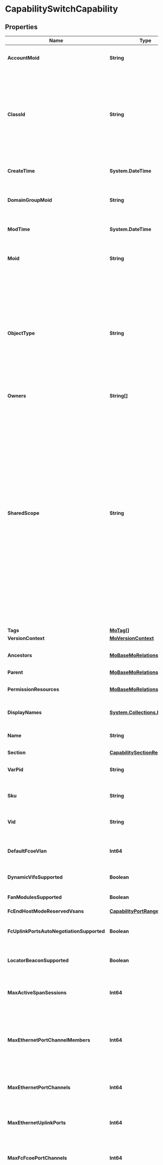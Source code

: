 # CapabilitySwitchCapability
## Properties

Name | Type | Description | Notes
------------ | ------------- | ------------- | -------------
**AccountMoid** | **String** | The Account ID for this managed object. | [optional] [readonly] 
**ClassId** | **String** | The concrete type of this complex type. Its value must be the same as the &#39;objectType&#39; property. The OpenAPI document references this property as a discriminator value. | [readonly] 
**CreateTime** | **System.DateTime** | The time when this managed object was created. | [optional] [readonly] 
**DomainGroupMoid** | **String** | The DomainGroup ID for this managed object. | [optional] [readonly] 
**ModTime** | **System.DateTime** | The time when this managed object was last modified. | [optional] [readonly] 
**Moid** | **String** | The unique identifier of this Managed Object instance. | [optional] 
**ObjectType** | **String** | The fully-qualified type of this managed object, i.e. the class name. This property is optional. The ObjectType is implied from the URL path. If specified, the value of objectType must match the class name specified in the URL path. | [readonly] 
**Owners** | **String[]** |  | [optional] 
**SharedScope** | **String** | Intersight provides pre-built workflows, tasks and policies to end users through global catalogs. Objects that are made available through global catalogs are said to have a &#39;shared&#39; ownership. Shared objects are either made globally available to all end users or restricted to end users based on their license entitlement. Users can use this property to differentiate the scope (global or a specific license tier) to which a shared MO belongs. | [optional] [readonly] 
**Tags** | [**MoTag[]**](MoTag.md) |  | [optional] 
**VersionContext** | [**MoVersionContext**](MoVersionContext.md) |  | [optional] 
**Ancestors** | [**MoBaseMoRelationship[]**](MoBaseMoRelationship.md) | An array of relationships to moBaseMo resources. | [optional] [readonly] 
**Parent** | [**MoBaseMoRelationship**](MoBaseMoRelationship.md) |  | [optional] 
**PermissionResources** | [**MoBaseMoRelationship[]**](MoBaseMoRelationship.md) | An array of relationships to moBaseMo resources. | [optional] [readonly] 
**DisplayNames** | [**System.Collections.Hashtable**](Array.md) | a map of display names for a resource. | [optional] [readonly] 
**Name** | **String** | An unique identifer for a capability descriptor. | [optional] 
**Section** | [**CapabilitySectionRelationship**](CapabilitySectionRelationship.md) |  | [optional] 
**VarPid** | **String** | Product Identifier for a Switch/Fabric-Interconnect. | [optional] 
**Sku** | **String** | SKU information for Switch/Fabric-Interconnect. | [optional] 
**Vid** | **String** | VID information for Switch/Fabric-Interconnect. | [optional] 
**DefaultFcoeVlan** | **Int64** | Default Fcoe VLAN associated with this switch. | [optional] 
**DynamicVifsSupported** | **Boolean** | Dynamic VIFs support on this switch. | [optional] 
**FanModulesSupported** | **Boolean** | Fan Modules support on this switch. | [optional] 
**FcEndHostModeReservedVsans** | [**CapabilityPortRange[]**](CapabilityPortRange.md) |  | [optional] 
**FcUplinkPortsAutoNegotiationSupported** | **Boolean** | Fc Uplink ports auto negotiation speed support on this switch. | [optional] 
**LocatorBeaconSupported** | **Boolean** | Locator Beacon LED support on this switch. | [optional] 
**MaxActiveSpanSessions** | **Int64** | Maximum allowed Traffic Monitoring (SPAN) sessions on this switch. | [optional] 
**MaxEthernetPortChannelMembers** | **Int64** | Maximum allowed Ethernet Uplink Port-channel members for each Uplink Port-channel on this switch. | [optional] 
**MaxEthernetPortChannels** | **Int64** | Maximum allowed Ethernet Uplink Port-channels on this switch. | [optional] 
**MaxEthernetUplinkPorts** | **Int64** | Maximum allowed Ethernet Uplink Ports on this switch. | [optional] 
**MaxFcFcoePortChannels** | **Int64** | Total maximum Fc and Fcoe Port-channels allowed on this switch. | [optional] 
**MaxFcPortChannelMembers** | **Int64** | Maximum allowed FC Uplink Port-channel members for each FCoE Port-channel on this switch. | [optional] 
**MaxFcoePortChannelMembers** | **Int64** | Maximum allowed FCoE Uplink Port-channel members for each FCoE Port-channel on this switch. | [optional] 
**MaxPorts** | **Int64** | Maximum allowed physical ports on this switch. | [optional] 
**MaxSlots** | **Int64** | Maximum allowed physical slots on this switch. | [optional] 
**MaxVsansSupported** | **Int64** | Maximum number of Vsans supported on this switch. | [optional] 
**MinActiveFans** | **Int64** | Minimum number of fans needed to be active/running on this switch. | [optional] 
**PortsSupporting100gSpeed** | [**CapabilityPortRange[]**](CapabilityPortRange.md) |  | [optional] 
**PortsSupporting10gSpeed** | [**CapabilityPortRange[]**](CapabilityPortRange.md) |  | [optional] 
**PortsSupporting1gSpeed** | [**CapabilityPortRange[]**](CapabilityPortRange.md) |  | [optional] 
**PortsSupporting25gSpeed** | [**CapabilityPortRange[]**](CapabilityPortRange.md) |  | [optional] 
**PortsSupporting40gSpeed** | [**CapabilityPortRange[]**](CapabilityPortRange.md) |  | [optional] 
**PortsSupportingBreakout** | [**CapabilityPortRange[]**](CapabilityPortRange.md) |  | [optional] 
**PortsSupportingFcoe** | [**CapabilityPortRange[]**](CapabilityPortRange.md) |  | [optional] 
**PortsSupportingServerRole** | [**CapabilityPortRange[]**](CapabilityPortRange.md) |  | [optional] 
**ReservedVsans** | [**CapabilityPortRange[]**](CapabilityPortRange.md) |  | [optional] 
**SerenoNetflowSupported** | **Boolean** | Sereno Adaptor with Netflow support on this switch. | [optional] 
**UnifiedPorts** | [**CapabilityPortRange[]**](CapabilityPortRange.md) |  | [optional] 
**UnifiedRule** | **String** | The Slider rule for Unified ports on this switch. | [optional] 
**VpCompressionSupported** | **Boolean** | VP Compression support on this switch. | [optional] 

## Examples

- Prepare the resource
```powershell
Initialize-IntersightCapabilitySwitchCapability  -AccountMoid null `
 -ClassId null `
 -CreateTime null `
 -DomainGroupMoid null `
 -ModTime null `
 -Moid null `
 -ObjectType null `
 -Owners null `
 -SharedScope null `
 -Tags null `
 -VersionContext null `
 -Ancestors null `
 -Parent null `
 -PermissionResources null `
 -DisplayNames null `
 -Name null `
 -Section null `
 -VarPid null `
 -Sku null `
 -Vid null `
 -DefaultFcoeVlan null `
 -DynamicVifsSupported null `
 -FanModulesSupported null `
 -FcEndHostModeReservedVsans null `
 -FcUplinkPortsAutoNegotiationSupported null `
 -LocatorBeaconSupported null `
 -MaxActiveSpanSessions null `
 -MaxEthernetPortChannelMembers null `
 -MaxEthernetPortChannels null `
 -MaxEthernetUplinkPorts null `
 -MaxFcFcoePortChannels null `
 -MaxFcPortChannelMembers null `
 -MaxFcoePortChannelMembers null `
 -MaxPorts null `
 -MaxSlots null `
 -MaxVsansSupported null `
 -MinActiveFans null `
 -PortsSupporting100gSpeed null `
 -PortsSupporting10gSpeed null `
 -PortsSupporting1gSpeed null `
 -PortsSupporting25gSpeed null `
 -PortsSupporting40gSpeed null `
 -PortsSupportingBreakout null `
 -PortsSupportingFcoe null `
 -PortsSupportingServerRole null `
 -ReservedVsans null `
 -SerenoNetflowSupported null `
 -UnifiedPorts null `
 -UnifiedRule null `
 -VpCompressionSupported null
```

- Convert the resource to JSON
```powershell
$ | Convert-ToJSON
```

[[Back to Model list]](../README.md#documentation-for-models) [[Back to API list]](../README.md#documentation-for-api-endpoints) [[Back to README]](../README.md)

